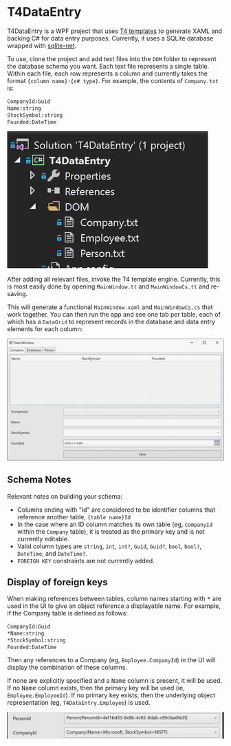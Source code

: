 # T4DataEntry

T4DataEntry is a WPF project that uses [T4 templates](https://docs.microsoft.com/en-us/visualstudio/modeling/code-generation-and-t4-text-templates?view=vs-2017) to generate XAML and backing C# for data entry purposes. Currently, it uses a SQLite database wrapped with [sqlite-net](https://www.nuget.org/packages/sqlite-net).

To use, clone the project and add text files into the `DOM` folder to represent the database schema you want. Each text file represents a single table. Within each file, each row represents a column and currently takes the format `{column name}:{c# type}`. For example, the contents of `Company.txt` is:

    CompanyId:Guid
    Name:string
    StockSymbol:string
    Founded:DateTime

![Solution explorer with text files in the DOM folder](https://github.com/aeshirey/T4DataEntry/blob/images/_images/solution_explorer.png)

After adding all relevant files, invoke the T4 template engine. Currently, this is most easily done by opening `MainWindow.tt` and `MainWindowCs.tt` and re-saving.

This will generate a functional `MainWindow.xaml` and `MainWindowCs.cs` that work together. You can then run the app and see one tab per table, each of which has a `DataGrid` to represent records in the database and data entry elements for each column:

![Automatically generated WPF app](https://github.com/aeshirey/T4DataEntry/blob/images/_images/main_window.png)

## Schema Notes
Relevant notes on building your schema:

* Columns ending with "Id" are considered to be identifier columns that reference another table, `{table name}Id`
* In the case where an ID column matches its own table (eg, `CompanyId` within the `Company` table), it is treated as the primary key and is not currently editable.
* Valid column types are `string`, `int`, `int?`, `Guid`, `Guid?`, `bool`, `bool?`, `DateTime`, and `DateTime?`.
* `FOREIGN KEY` constraints are not currently added.

## Display of foreign keys
When making references between tables, column names starting with <kbd>*</kbd> are used in the UI to give an object reference a displayable name. For example, if the Company table is defined as follows:

	CompanyId:Guid
	*Name:string
	*StockSymbol:string
	Founded:DateTime

Then any references to a Company (eg, `Employee.CompanyId`) in the UI will display the combination of these columns.

If none are explicitly specified and a <kbd>Name</kbd> column is present, it will be used. If no <kbd>Name</kbd> column exists, then the primary key will be used (ie, `Employee.EmployeeId`). If no primary key exists, then the underlying object representation (eg, `T4DataEntry.Employee`) is used.

![UI display of foreign keys](https://github.com/aeshirey/T4DataEntry/blob/images/_images/isDisplayable.png)
